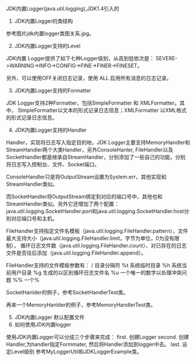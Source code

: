 JDK内置Logger(java.util.logging),JDK1.4引入的

1. JDK内置Logger的类结构

参考图片jdk内置logger类图关系.jpg。

2. JDK内置Logger支持的Level

JDK内置 Logger提供了如下七种Logger级别，从高到低依次是：
SEVERE->WARNING->INFO->CONFIG->FINE->FINER->FINESET。

另外，可以使用OFF关闭日志记录，使用 ALL 启用所有消息的日志记录。

3. JDK内置Logger支持的Formatter

JDK Logger支持2种Formatter，包括SimpleFormatter 和 XMLFormatter。其中，
SimpleFormatter以文本的形式记录日志信息；XMLFormatter 以XML格式的形式记录日志信息。

4. JDK内置Logger支持的Handler

Handler，实现将日志写入指定目的地，JDK Logger主要支持MemoryHandler和StreamHandler两个大类Handler，另外ConsoleHanler,
FileHandler以及SocketHandler都是继承自StreamHandler，分别添加了一些自己的功能，分别将日志写入控制台、文件、Socket端口。

ConsoleHandler只是将OutputStream设置为System.err，其他实现和StreamHandler类似。

而SocketHandler将OutputStream绑定到对应的端口号中，其他也和StreamHandler类似。另外它还增加了两个配置：
java.util.logging.SocketHandler.port和java.util.logging.SocketHandler.host分别对应端口号和主机。

FileHandler支持指定文件名模板（java.util.logging.FileHandler.pattern），文件最大支持大小（java.util.logging.FileHandler.limit，字节为单位，0为没有限制），
循环日志文件数（java.util.logging.FileHandler.count）、对已存在的日志文件是否往后添加（java.util.logging.FileHandler.append）。

FileHandler支持的文件模板参数有：
/     目录分隔符
%t    系统临时目录
%h    系统当前用户目录
%g    生成的以区别循环日志文件名
%u    一个唯一的数字以处理冲突问题
%%    一个%

SocketHanlder的例子，参考SocketHandlerTest类。

再来一个MemoryHanlder的例子，参考MemoryHandlerTest类。

5. JDK内置Logger 默认配置文件
6. 如何使用JDK内置logger

使用JDK内置Logger可以分成三个步骤来完成：
first. 创建Logger
second. 创建Handler,为handler指定Formmater, 然后将Handler添加到logger中去。
last. 设定Level级别
参考MyLoggerUtil和JDKLoggerExample类。
